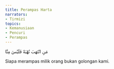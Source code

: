 ```yaml
---
title: Perampas Harta
narrators:
- Tirmizi
topics:
- Kemanusiaan
- Pencuri
- Perampas
---
```


<p lang="ar">
مَنِ انْتَهَبَ نُهْبَةً فَلَيْسَ مِنَّا
</p>

Siapa merampas milik orang bukan golongan kami.
